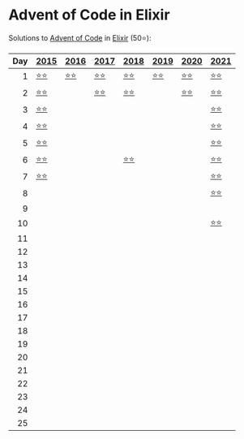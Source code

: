 # Advent of Code in Elixir

Solutions to [Advent of Code](https://adventofcode.com/) in [Elixir](https://elixir-lang.org/) (50⭐):

|   Day | [2015](lib/2015)                                           | [2016](lib/2016)                          | [2017](lib/2017)                        | [2018](lib/2018)                                | [2019](lib/2019)                                       | [2020](lib/2020)                        | [2021](lib/2021)                            |
|------:|:-----------------------------------------------------------|:------------------------------------------|:----------------------------------------|:------------------------------------------------|:-------------------------------------------------------|:----------------------------------------|:--------------------------------------------|
|     1 | [⭐⭐](lib/2015/01_not_quite_lisp)                         | [⭐⭐](lib/2016/01_no_time_for_a_taxicab) | [⭐⭐](lib/2017/01_inverse_captcha)     | [⭐⭐](lib/2018/01_chronal_calibration)         | [⭐⭐](lib/2019/01_the_tyranny_of_the_rocket_equation) | [⭐⭐](lib/2020/01_report_repair)       | [⭐⭐](lib/2021/01_sonar_sweep)             |
|     2 | [⭐⭐](lib/2015/02_i_was_told_there_would_be_no_math)      |                                           | [⭐⭐](lib/2017/02_corruption_checksum) | [⭐⭐](lib/2018/02_inventory_management_system) |                                                        | [⭐⭐](lib/2020/02_password_philosophy) | [⭐⭐](lib/2021/02_dive)                    |
|     3 | [⭐⭐](lib/2015/03_perfectly_spherical_houses_in_a_vacuum) |                                           |                                         |                                                 |                                                        |                                         | [⭐⭐](lib/2021/03_binary_diagnostic)       |
|     4 | [⭐⭐](lib/2015/04_the_ideal_stocking_stuffer)             |                                           |                                         |                                                 |                                                        |                                         | [⭐⭐](lib/2021/04_giant_squid)             |
|     5 | [⭐⭐](lib/2015/05_doesnt_he_have_intern-elves_for_this)   |                                           |                                         |                                                 |                                                        |                                         | [⭐⭐](lib/2021/05_hydrothermal_venture)    |
|     6 | [⭐⭐](lib/2015/06_probably_a_fire_hazard)                 |                                           |                                         | [⭐⭐](lib/2018/06_chronal_coordinates)         |                                                        |                                         | [⭐⭐](lib/2021/06_lanternfish)             |
|     7 | [⭐⭐](lib/2015/07_some_assembly_required)                 |                                           |                                         |                                                 |                                                        |                                         | [⭐⭐](lib/2021/07_the_treachery_of_whales) |
|     8 |                                                            |                                           |                                         |                                                 |                                                        |                                         | [⭐⭐](lib/2021/08_seven_segment_search)    |
|     9 |                                                            |                                           |                                         |                                                 |                                                        |                                         |                                             |
|    10 |                                                            |                                           |                                         |                                                 |                                                        |                                         | [⭐⭐](lib/2021/10_syntax_scoring)          |
|    11 |                                                            |                                           |                                         |                                                 |                                                        |                                         |                                             |
|    12 |                                                            |                                           |                                         |                                                 |                                                        |                                         |                                             |
|    13 |                                                            |                                           |                                         |                                                 |                                                        |                                         |                                             |
|    14 |                                                            |                                           |                                         |                                                 |                                                        |                                         |                                             |
|    15 |                                                            |                                           |                                         |                                                 |                                                        |                                         |                                             |
|    16 |                                                            |                                           |                                         |                                                 |                                                        |                                         |                                             |
|    17 |                                                            |                                           |                                         |                                                 |                                                        |                                         |                                             |
|    18 |                                                            |                                           |                                         |                                                 |                                                        |                                         |                                             |
|    19 |                                                            |                                           |                                         |                                                 |                                                        |                                         |                                             |
|    20 |                                                            |                                           |                                         |                                                 |                                                        |                                         |                                             |
|    21 |                                                            |                                           |                                         |                                                 |                                                        |                                         |                                             |
|    22 |                                                            |                                           |                                         |                                                 |                                                        |                                         |                                             |
|    23 |                                                            |                                           |                                         |                                                 |                                                        |                                         |                                             |
|    24 |                                                            |                                           |                                         |                                                 |                                                        |                                         |                                             |
|    25 |                                                            |                                           |                                         |                                                 |                                                        |                                         |                                             |


